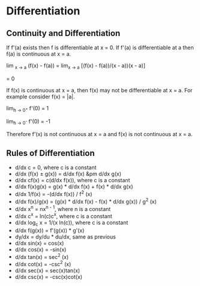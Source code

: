 # Differentiation
## Continuity and Differentiation
If f'(a) exists then f is differentiable at x = 0.
If f'(a) is differentiable at a then f(a) is continuous at x = a.

lim <sub>x -> a</sub> (f(x) - f(a)) = lim<sub>x -> a</sub> [(f(x) - f(a))/(x - a))(x - a)]

= 0

If f(x) is continuous at x = a, then f(x) may not be differentiable at x = a.
For example consider f(x) = |a|.

lim<sub>h -> 0<sup>+</sup></sub> f'(0) = 1

lim<sub>h -> 0<sup>-</sup></sub> f'(0) = -1

Therefore f'(x) is not continuous at x = a and f(x) is not continuous at x = a.

## Rules of Differentiation
+ d/dx c = 0, where c is a constant
+ d/dx (f(x) &plusmn; g(x)) = d/dx f(x) &pm d/dx g(x)
+ d/dx cf(x) = c(d/dx f(x)), where c is a constant
+ d/dx f(x)g(x) = g(x) * d/dx f(x) + f(x) * d/dx g(x) 
+ d/dx 1/f(x) = -(d/dx f(x)) / f<sup>2</sup> (x)
+ d/dx f(x)/g(x) = (g(x) * d/dx f(x) - f(x) * d/dx g(x)) / g<sup>2</sup> (x)
+ d/dx x<sup>n</sup> = nx<sup>n - 1</sup>, where n is a constant
+ d/dx c<sup>x</sup> = ln(c)c<sup>x</sup>, where c is a constant
+ d/dx log<sub>c</sub> x = 1/(x ln(c)), where c is a constant
+ d/dx f(g(x)) = f'(g(x)) * g'(x)
+ dy/dx = dy/du * du/dx, same as previous
+ d/dx sin(x) = cos(x)
+ d/dx cos(x) = -sin(x)
+ d/dx tan(x) = sec<sup>2</sup> (x)
+ d/dx cot(x) = -csc<sup>2</sup> (x)
+ d/dx sec(x) = sec(x)tan(x)
+ d/dx csc(x) = -csc(x)cot(x)
